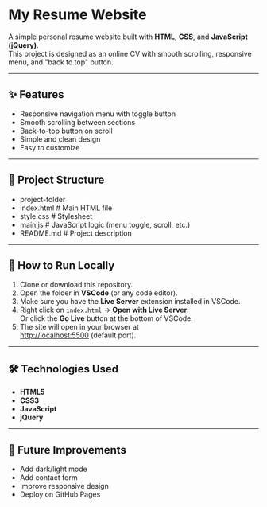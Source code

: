 # My Resume Website

A simple personal resume website built with **HTML**, **CSS**, and **JavaScript (jQuery)**.  
This project is designed as an online CV with smooth scrolling, responsive menu, and "back to top" button.

---

## ✨ Features
- Responsive navigation menu with toggle button
- Smooth scrolling between sections
- Back-to-top button on scroll
- Simple and clean design
- Easy to customize

---

## 📂 Project Structure

- project-folder
- index.html # Main HTML file
- style.css # Stylesheet
- main.js # JavaScript logic (menu toggle, scroll, etc.)
- README.md # Project description


---

## 🚀 How to Run Locally
1. Clone or download this repository.
2. Open the folder in **VSCode** (or any code editor).
3. Make sure you have the **Live Server** extension installed in VSCode.
4. Right click on `index.html` → **Open with Live Server**.  
   Or click the **Go Live** button at the bottom of VSCode.
5. The site will open in your browser at  
   [http://localhost:5500](http://localhost:5500) (default port).

---

## 🛠 Technologies Used
- **HTML5**
- **CSS3**
- **JavaScript**
- **jQuery**

---

## 📌 Future Improvements
- Add dark/light mode
- Add contact form
- Improve responsive design
- Deploy on GitHub Pages 


